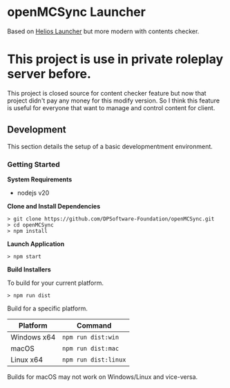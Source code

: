 
# openMCSync Launcher
Based on [Helios Launcher](https://github.com/dscalzi/HeliosLauncher) but more modern with contents checker.

# This project is use in private roleplay server before.

This project is closed source for content checker feature but now that project didn't pay any money for this modify version. So I think this feature is useful for everyone that want to manage and control content for client.

## Development

This section details the setup of a basic developmentment environment.

### Getting Started

**System Requirements**

- nodejs v20

**Clone and Install Dependencies**
```console
> git clone https://github.com/DPSoftware-Foundation/openMCSync.git
> cd openMCSync
> npm install
```

**Launch Application**
```console
> npm start
```

**Build Installers**

To build for your current platform.

```console
> npm run dist
```

Build for a specific platform.

| Platform    | Command              |
| ----------- | -------------------- |
| Windows x64 | `npm run dist:win`   |
| macOS       | `npm run dist:mac`   |
| Linux x64   | `npm run dist:linux` |

Builds for macOS may not work on Windows/Linux and vice-versa.
